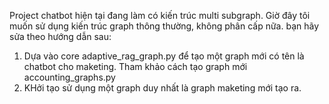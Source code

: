 Project chatbot hiện tại đang làm có kiến trúc multi subgraph. Giờ đây tôi muốn sử dụng kiến trúc graph thông thường, không phân cấp nữa. bạn hãy sửa theo hướng dẫn sau:
1. Dựa vào core adaptive_rag_graph.py để tạo một graph mới có tên là chatbot cho maketing. Tham khảo cách tạo graph mới accounting_graphs.py
2. KHởi tạo sử dụng một graph duy nhất là graph maketing mới tạo ra.


